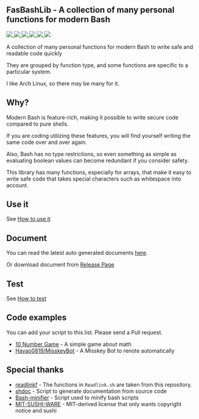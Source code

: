 ## FasBashLib - A collection of many personal functions for modern Bash

<p>
    <a href="/LICENSE.md">
        <img src="https://img.shields.io/badge/license-MIT--SUSHI-orange?style=flat-square">
    </a>
    <a href="https://github.com/Hayao0819/FasBashLib/actions">
        <img src="https://img.shields.io/github/workflow/status/Hayao0819/FasBashLib/Test%20library?style=flat-square">
    </a>
    <a href="https://github.com/Hayao0819/FasBashLib/stargazers">
        <img src="https://img.shields.io/github/stars/Hayao0819/FasBashLib?color=yellow&style=flat-square&logo=github">
    </a>
    <a href="https://github.com/Hayao0819/FasBashLib/commits/">
        <img src="https://img.shields.io/github/last-commit/Hayao0819/FasBashLib?style=flat-square">
    </a>
    <a href="https://github.com/Hayao0819/FasBashLib/">
        <img src="https://img.shields.io/github/repo-size/Hayao0819/FasBashLib?style=flat-square">
    </a>
    <a href="https://github.com/Hayao0819/FasBashLib">
        <img src="https://img.shields.io/tokei/lines/github/Hayao0819/FasBashLib?style=flat-square">
    </a>
</p>

A collection of many personal functions for modern Bash to write safe and readable code quickly

They are grouped by function type, and some functions are specific to a particular system.

I like Arch Linux, so there may be many for it.

## Why?

Modern Bash is feature-rich, making it possible to write secure code compared to pure shells.

If you are coding utilizing these features, you will find yourself writing the same code over and over again.

Also, Bash has no type restrictions, so even something as simple as evaluating boolean values can become redundant if you consider safety.

This library has many functions, especially for arrays, that make it easy to write safe code that takes special characters such as whitespace into account.

## Use it

See [How to use it](./docs/USE.md)

## Document

You can read the latest auto generated documents [here](https://github.com/Hayao0819/FasBashLib/tree/build-0.2.x/docs/lib).

Or download document from [Release Page](https://github.com/Hayao0819/FasBashLib/releases)

## Test

See [How to test](./docs/TEST.md)

## Code examples

You can add your script to this list. Please send a Pull request.

- [10 Number Game](https://gist.github.com/Hayao0819/caad8ef3952bdfef7287ef8c5d71e03c) - A simple game about math
- [Hayao0819/MisskeyBot](https://github.com/Hayao0819/MisskeyBot) - A Misskey Bot to renote automatically

## Special thanks

- [readlinkf](https://github.com/ko1nksm/readlinkf) - The functions in `Readlink.sh` are taken from this repository.
- [shdoc](https://github.com/reconquest/shdoc) - Script to generate documentation from source code
- [Bash-minifier](https://github.com/Zuzzuc/Bash-minifier) - Script used to minify bash scripts
- [MIT-SUSHI-WARE](https://github.com/watasuke102/mit-sushi-ware) - MIT-derived license that only wants copyright notice and sushi
